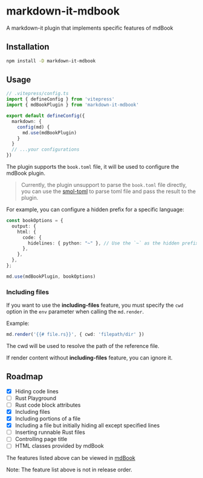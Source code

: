 # markdown-it-mdbook

A markdown-it plugin that implements specific features of mdBook

## Installation

```bash
npm install -D markdown-it-mdbook
```

## Usage

```ts
// .vitepress/config.ts
import { defineConfig } from 'vitepress'
import { mdBookPlugin } from 'markdown-it-mdbook'

export default defineConfig({
  markdown: {
    config(md) {
      md.use(mdBookPlugin)
    }
  }
  // ...your configurations
})
```

The plugin supports the `book.toml` file, it will be used to configure the mdBook plugin.

> Currently, the plugin unsupport to parse the `book.toml` file directly, you can use the [smol-toml](https://github.com/squirrelchat/smol-toml) to parse toml file and pass the result to the plugin.

For example, you can configure a hidden prefix for a specific language:

```ts
const bookOptions = {
  output: {
    html: {
      code: {
        hidelines: { python: "~" }, // Use the `~` as the hidden prefix for Python.
      },
    },
  },
};

md.use(mdBookPlugin, bookOptions)
```


### Including files
If you want to use the **including-files** feature, you must specify the `cwd` option in the `env` parameter when calling the `md.render`.

Example:

```ts
md.render('{{# file.rs}}', { cwd: 'filepath/dir' })
```

The cwd will be used to resolve the path of the reference file.

If render content without **including-files** feature, you can ignore it.

## Roadmap
- [x] Hiding code lines
- [ ] Rust Playground
- [ ] Rust code block attributes
- [x] Including files
- [x] Including portions of a file
- [x] Including a file but initially hiding all except specified lines
- [ ] Inserting runnable Rust files
- [ ] Controlling page title
- [ ] HTML classes provided by mdBook

The features listed above can be viewed in [mdBook](https://rust-lang.github.io/mdBook/format/mdbook.html)

Note: The feature list above is not in release order.
